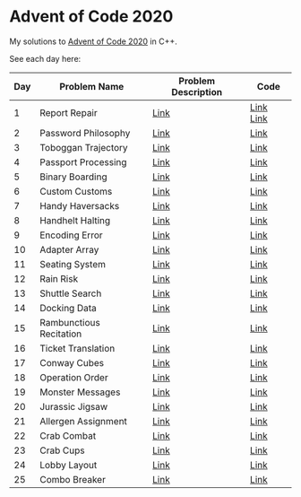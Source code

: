 # Advent of Code 2020

My solutions to [Advent of Code 2020](https://adventofcode.com/) in C++. 

See each day here:

| Day | Problem Name | Problem Description | Code |
| --- | ------------ | ------------------- | ---- |
| 1 | Report Repair | [Link](https://adventofcode.com/2020/day/1) | [Link](src/dec1_1.cc) [Link](src/dec1_2.cc) |
| 2 | Password Philosophy | [Link](https://adventofcode.com/2020/day/2) | [Link](src/dec2.cc) |
| 3 | Toboggan Trajectory | [Link](https://adventofcode.com/2020/day/3) | [Link](src/dec3.cc) |
| 4 | Passport Processing | [Link](https://adventofcode.com/2020/day/4) | [Link](src/dec4.cc) |
| 5 | Binary Boarding | [Link](https://adventofcode.com/2020/day/5) | [Link](src/dec5.cc) |
| 6 | Custom Customs | [Link](https://adventofcode.com/2020/day/6) | [Link](src/dec6.cc) |
| 7 | Handy Haversacks | [Link](https://adventofcode.com/2020/day/7) | [Link](src/dec7.cc) |
| 8 | Handhelt Halting | [Link](https://adventofcode.com/2020/day/8) | [Link](src/dec8.cc) |
| 9 | Encoding Error | [Link](https://adventofcode.com/2020/day/9) | [Link](src/dec9.cc) |
| 10 | Adapter Array | [Link](https://adventofcode.com/2020/day/10) | [Link](src/dec10.cc) |
| 11 | Seating System | [Link](https://adventofcode.com/2020/day/11) | [Link](src/dec11.cc) |
| 12 | Rain Risk | [Link](https://adventofcode.com/2020/day/12) | [Link](src/dec12.cc) |
| 13 | Shuttle Search | [Link](https://adventofcode.com/2020/day/13) | [Link](src/dec13.cc) |
| 14 | Docking Data | [Link](https://adventofcode.com/2020/day/14) | [Link](src/dec14.cc) |
| 15 | Rambunctious Recitation | [Link](https://adventofcode.com/2020/day/15) | [Link](src/dec15.cc) |
| 16 | Ticket Translation | [Link](https://adventofcode.com/2020/day/16) | [Link](src/dec16.cc) |
| 17 | Conway Cubes | [Link](https://adventofcode.com/2020/day/17) | [Link](src/dec17.cc) |
| 18 | Operation Order | [Link](https://adventofcode.com/2020/day/18) | [Link](src/dec18.cc) |
| 19 | Monster Messages | [Link](https://adventofcode.com/2020/day/19) | [Link](src/dec19.cc) |
| 20 | Jurassic Jigsaw | [Link](https://adventofcode.com/2020/day/20) | [Link](src/dec20.cc) |
| 21 | Allergen Assignment | [Link](https://adventofcode.com/2020/day/21) | [Link](src/dec21.cc) |
| 22 | Crab Combat | [Link](https://adventofcode.com/2020/day/22) | [Link](src/dec22.cc) |
| 23 | Crab Cups | [Link](https://adventofcode.com/2020/day/23) | [Link](src/dec23.cc) |
| 24 | Lobby Layout | [Link](https://adventofcode.com/2020/day/24) | [Link](src/dec24.cc) |
| 25 | Combo Breaker | [Link](https://adventofcode.com/2020/day/25) | [Link](src/dec25.cc) |
